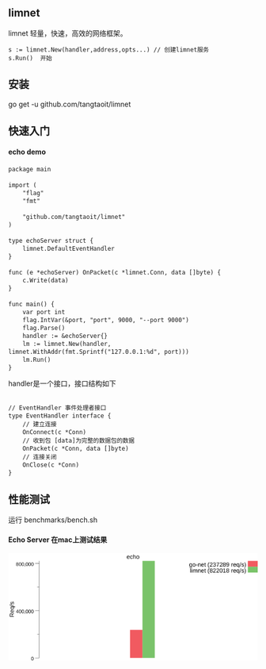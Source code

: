## limnet

limnet 轻量，快速，高效的网络框架。

```
s := limnet.New(handler,address,opts...) // 创建limnet服务
s.Run()  开始
```

## 安装

go get -u github.com/tangtaoit/limnet

## 快速入门

#### echo demo

```
package main

import (
	"flag"
	"fmt"

	"github.com/tangtaoit/limnet"
)

type echoServer struct {
	limnet.DefaultEventHandler
}

func (e *echoServer) OnPacket(c *limnet.Conn, data []byte) {
	c.Write(data)
}

func main() {
	var port int
	flag.IntVar(&port, "port", 9000, "--port 9000")
	flag.Parse()
    handler := &echoServer{}
	lm := limnet.New(handler, limnet.WithAddr(fmt.Sprintf("127.0.0.1:%d", port)))
	lm.Run()
}
```

handler是一个接口，接口结构如下

```

// EventHandler 事件处理者接口
type EventHandler interface {
	// 建立连接
	OnConnect(c *Conn)
	// 收到包 [data]为完整的数据包的数据
	OnPacket(c *Conn, data []byte)
	// 连接关闭
	OnClose(c *Conn)
}

```

## 性能测试

运行 benchmarks/bench.sh

#### Echo Server 在mac上测试结果

![](benchmarks/results/echo.png)